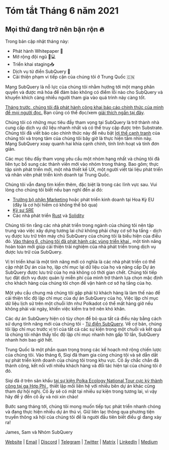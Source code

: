 # Tóm tắt Tháng 6 năm 2021

## Mọi thứ đang trở nên bận rộn 🔥

Trong bản cập nhật tháng này:

-   Phát hành Whitepaper 🎊
-   Mở rộng đội ngũ 👩💻
-   Triển khai staging📥
-   Dịch vụ từ điển SubQuery 📖
-   Cải thiện phạm vi tiếp cận của chúng tôi ở Trung Quốc 🇨🇳

Mạng SubQuery là nỗ lực của chúng tôi nhằm hướng tới một mạng phân quyền và được mã hóa để đảm bảo không có điểm lỗi nào cho SubQuery và khuyến khích càng nhiều người tham gia vào quá trình này càng tốt.

[Tháng trước, chúng tôi đã phát hành công khai báo cáo chính thức của mình để mọi người đọc.](https://static.subquery.network/whitepaper.pdf) Bạn cũng có thể đọc/xem [giải thích ngắn tại đây](https://subquery.medium.com/the-subquery-network-a-summary-46cde0acb010).

Chúng tôi có những mục tiêu đầy tham vọng tại SubQuery là trở thành nhà cung cấp dịch vụ dữ liệu nhanh nhất và có thể truy cập được trên Substrate. Chúng tôi đã viết báo cáo chính thức này để nêu bật [lợi thế cạnh tranh](https://subquery.medium.com/subquery-network-our-goals-and-competitive-advantages-a6efdd544be4) của chúng tôi và trọng tâm của chúng tôi bây giờ là thực hiện tầm nhìn này. Mạng SubQuery xoay quanh hai khía cạnh chính, tính linh hoạt và tính đơn giản.

Các mục tiêu đầy tham vọng yêu cầu một nhóm hạng nhất và chúng tôi đã liên tục bổ sung các thành viên mới vào nhóm trong tháng. Bao gôm; thực tập sinh phát triển mới, một nhà thiết kế UX, một người viết tài liệu phát triển và nhân viên phát triển kinh doanh tại Trung Quốc.

Chúng tôi vẫn đang tìm kiếm thêm, đặc biệt là trong các lĩnh vực sau. Vui lòng cho chúng tôi biết nếu bạn nghĩ đến ai đó:

-   [Trưởng bộ phận Marketing](https://angel.co/company/subquery/jobs/1494376-head-of-marketing) hoặc phát triển kinh doanh tại Hoa Kỳ EU (đây là cơ hội hiếm có không thể bỏ qua)
-   [Kỹ sư SRE](https://angel.co/company/subquery/jobs/1497942-site-reliability-engineer)
-   Các nhà phát triển [Rust](https://angel.co/company/subquery/jobs/1494414-rust-developer) và [Solidity](https://angel.co/company/subquery/jobs/1494435-solidity-developer)

Chúng tôi tin rằng các nhà phát triển trong ngành của chúng tôi nên tập trung vào việc xây dựng tương lai chứ không phải chạy cơ sở hạ tầng - dịch vụ được lưu trữ trên máy chủ SubQuery của chúng tôi là biểu hiện của điều đó. [ Vào tháng 6, chúng tôi đã phát hành các vùng triển khai ](https://subquery.medium.com/deployment-slots-are-here-subquery-projects-4fe2629f8858), một tính năng hoàn toàn mới giúp cải thiện trải nghiệm của nhà phát triển trong dịch vụ được lưu trữ của SubQuery.

Vị trí triển khai là một tính năng mới có nghĩa là các nhà phát triển có thể cập nhật Dự án của họ, lập chỉ mục lại dữ liệu của họ và nâng cấp Dự án SubQuery được lưu trữ của họ mà không có thời gian chết. Chúng tôi tiếp tục đặt dịch vụ được quản lý miễn phí của mình trở thành lựa chọn mặc định cho khách hàng của chúng tôi chọn để vận hành cơ sở hạ tầng của họ.

Một yêu cầu chung mà chúng tôi gặp phải từ khách hàng là làm thế nào để cải thiện tốc độ lập chỉ mục của dự án SubQuery của họ. Việc lập chỉ mục dữ liệu lịch sử trên một chuỗi lớn như Polkadot có thể mất hàng giờ nếu không phải vài ngày, khiến việc kiểm tra trở nên khó khăn.

Các dự án SubQuery hiện có tùy chọn để bỏ qua tất cả điều này bằng cách sử dụng tính năng mới của chúng tôi - [Từ điển SubQuery](https://subquery.medium.com/subquerys-just-got-a-lot-faster-with-the-dictionary-8a7a1447574). Về cơ bản, chúng tôi lập chỉ mục trước vị trí của tất cả các sự kiện trong một chuỗi và kết quả là chúng tôi nhận thấy tốc độ lập chỉ mục nhanh hơn gấp 10 lần, SubQuery nhanh hơn bao giờ hết.

Trung Quốc là một phần quan trọng trong các kế hoạch mở rộng chiến lược của chúng tôi. Vào tháng 6, Siqi đã tham gia cùng chúng tôi và sẽ dẫn dắt sự phát triển kinh doanh của chúng tôi trong khu vực. Cô ấy chắc chắn đã thành công, kết nối với nhiều khách hàng và đối tác hiện tại của chúng tôi ở đó.

Siqi đã ở trên sân khấu [ tại sự kiện Polka Ecology National Tour cực kỳ thành công tại ga Hợp Phì ](https://twitter.com/SubQueryNetwork/status/1409696588465721348), thiết lập mối liên hệ với nhiều bên dự án khác cũng tham dự hội nghị. Cô ấy sẽ có mặt tại nhiều sự kiện trong tương lai, vì vậy hãy để ý đến cô ấy và nói xin chào!

Bước sang tháng tới, chúng tôi mong muốn tiếp tục phát triển nhanh chóng và đang thực hiện nhiều dự án thú vị. Giữ liên lạc thông qua phương tiện truyền thông xã hội của chúng tôi để là người đầu tiên biết điều gì đang xảy ra!

James, Sam và Nhóm SubQuery

[Website](https://subquery.network/) | [Email](mailto:hello@subquery.network) | [Discord](https://discord.com/invite/78zg8aBSMG) | [Telegram](https://t.me/subquerynetwork) | [Twitter](https://twitter.com/subquerynetwork) | [Matrix](https://matrix.to/#/#subquery:matrix.org) | [LinkedIn](https://www.linkedin.com/company/subquery) | [Medium](https://subquery.medium.com/)
